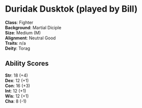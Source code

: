 # Duridak Dusktok (played by Bill)

**Class**: Fighter  
**Background**: Martial Diciple  
**Size**: Medium (M)  
**Alignment**: Neutral Good  
**Traits**: n/a  
**Deity**: Torag

## Ability Scores

**Str**: 18 (+4)  
**Dex**: 12 (+1)  
**Con**: 16 (+3)  
**Int**: 12 (+1)  
**Wis**: 12 (+1)  
**Cha**: 8 (-1)
